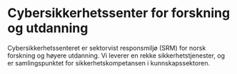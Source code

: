 
# Cybersikkerhetssenter for forskning og utdanning

Cybersikkerhetssenteret er sektorvist responsmiljø (SRM) for norsk forskning og høyere utdanning. Vi leverer en rekke sikkerhetstjenester, og er samlingspunktet for sikkerhetskompetansen i kunnskapssektoren.


